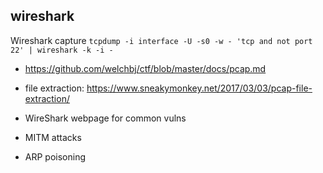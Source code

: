 ## wireshark

Wireshark capture
```tcpdump -i interface -U -s0 -w - 'tcp and not port 22' | wireshark -k -i - ```

- https://github.com/welchbj/ctf/blob/master/docs/pcap.md
- file extraction: https://www.sneakymonkey.net/2017/03/03/pcap-file-extraction/
- WireShark webpage for common vulns

- MITM attacks
- ARP poisoning
